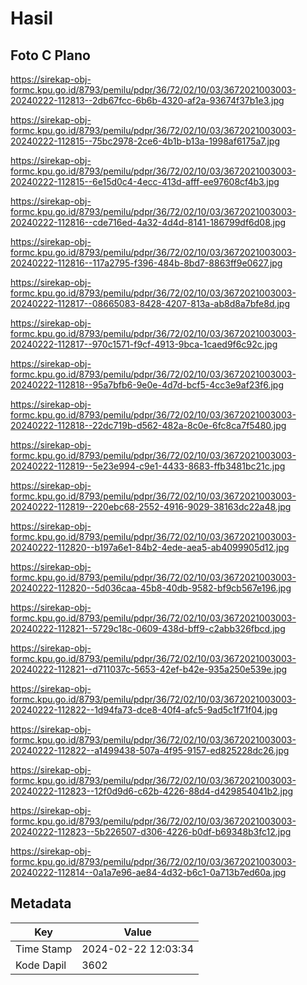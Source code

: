 # Hasil

## Foto C Plano

https://sirekap-obj-formc.kpu.go.id/8793/pemilu/pdpr/36/72/02/10/03/3672021003003-20240222-112813--2db67fcc-6b6b-4320-af2a-93674f37b1e3.jpg

https://sirekap-obj-formc.kpu.go.id/8793/pemilu/pdpr/36/72/02/10/03/3672021003003-20240222-112815--75bc2978-2ce6-4b1b-b13a-1998af6175a7.jpg

https://sirekap-obj-formc.kpu.go.id/8793/pemilu/pdpr/36/72/02/10/03/3672021003003-20240222-112815--6e15d0c4-4ecc-413d-afff-ee97608cf4b3.jpg

https://sirekap-obj-formc.kpu.go.id/8793/pemilu/pdpr/36/72/02/10/03/3672021003003-20240222-112816--cde716ed-4a32-4d4d-8141-186799df6d08.jpg

https://sirekap-obj-formc.kpu.go.id/8793/pemilu/pdpr/36/72/02/10/03/3672021003003-20240222-112816--117a2795-f396-484b-8bd7-8863ff9e0627.jpg

https://sirekap-obj-formc.kpu.go.id/8793/pemilu/pdpr/36/72/02/10/03/3672021003003-20240222-112817--08665083-8428-4207-813a-ab8d8a7bfe8d.jpg

https://sirekap-obj-formc.kpu.go.id/8793/pemilu/pdpr/36/72/02/10/03/3672021003003-20240222-112817--970c1571-f9cf-4913-9bca-1caed9f6c92c.jpg

https://sirekap-obj-formc.kpu.go.id/8793/pemilu/pdpr/36/72/02/10/03/3672021003003-20240222-112818--95a7bfb6-9e0e-4d7d-bcf5-4cc3e9af23f6.jpg

https://sirekap-obj-formc.kpu.go.id/8793/pemilu/pdpr/36/72/02/10/03/3672021003003-20240222-112818--22dc719b-d562-482a-8c0e-6fc8ca7f5480.jpg

https://sirekap-obj-formc.kpu.go.id/8793/pemilu/pdpr/36/72/02/10/03/3672021003003-20240222-112819--5e23e994-c9e1-4433-8683-ffb3481bc21c.jpg

https://sirekap-obj-formc.kpu.go.id/8793/pemilu/pdpr/36/72/02/10/03/3672021003003-20240222-112819--220ebc68-2552-4916-9029-38163dc22a48.jpg

https://sirekap-obj-formc.kpu.go.id/8793/pemilu/pdpr/36/72/02/10/03/3672021003003-20240222-112820--b197a6e1-84b2-4ede-aea5-ab4099905d12.jpg

https://sirekap-obj-formc.kpu.go.id/8793/pemilu/pdpr/36/72/02/10/03/3672021003003-20240222-112820--5d036caa-45b8-40db-9582-bf9cb567e196.jpg

https://sirekap-obj-formc.kpu.go.id/8793/pemilu/pdpr/36/72/02/10/03/3672021003003-20240222-112821--5729c18c-0609-438d-bff9-c2abb326fbcd.jpg

https://sirekap-obj-formc.kpu.go.id/8793/pemilu/pdpr/36/72/02/10/03/3672021003003-20240222-112821--d711037c-5653-42ef-b42e-935a250e539e.jpg

https://sirekap-obj-formc.kpu.go.id/8793/pemilu/pdpr/36/72/02/10/03/3672021003003-20240222-112822--1d94fa73-dce8-40f4-afc5-9ad5c1f71f04.jpg

https://sirekap-obj-formc.kpu.go.id/8793/pemilu/pdpr/36/72/02/10/03/3672021003003-20240222-112822--a1499438-507a-4f95-9157-ed825228dc26.jpg

https://sirekap-obj-formc.kpu.go.id/8793/pemilu/pdpr/36/72/02/10/03/3672021003003-20240222-112823--12f0d9d6-c62b-4226-88d4-d429854041b2.jpg

https://sirekap-obj-formc.kpu.go.id/8793/pemilu/pdpr/36/72/02/10/03/3672021003003-20240222-112823--5b226507-d306-4226-b0df-b69348b3fc12.jpg

https://sirekap-obj-formc.kpu.go.id/8793/pemilu/pdpr/36/72/02/10/03/3672021003003-20240222-112814--0a1a7e96-ae84-4d32-b6c1-0a713b7ed60a.jpg


## Metadata

| Key        | Value               |
| ---------- | ------------------- |
| Time Stamp | 2024-02-22 12:03:34 |
| Kode Dapil | 3602                |



